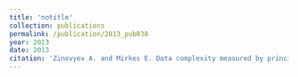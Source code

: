 ```yaml
---
title: 'notitle'
collection: publications
permalink: /publication/2013_pub038
year: 2013
date: 2013
citation: 'Zinovyev A. and Mirkes E. Data complexity measured by principal graphs. 2013. <i>Computers and Mathematics with Applications</i> <b>65</b>:1471-1482.  '
---
```

